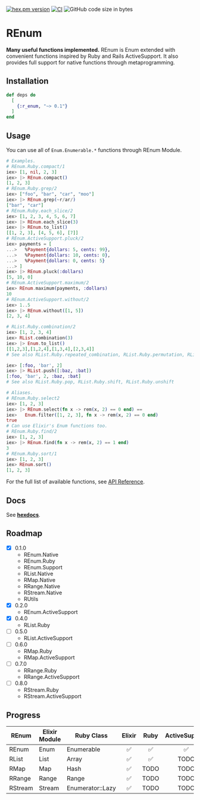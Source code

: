 <!-- @format -->

[![hex.pm version](https://img.shields.io/hexpm/v/r_enum.svg)](https://hex.pm/packages/r_enum)
[![CI](https://github.com/tashirosota/ex-r_enum/actions/workflows/ci.yml/badge.svg)](https://github.com/tashirosota/ex-r_enum/actions/workflows/ci.yml)
![GitHub code size in bytes](https://img.shields.io/github/languages/code-size/tashirosota/ex-r_enum)

# REnum

**Many useful functions implemented.**
REnum is Enum extended with convenient functions inspired by Ruby and Rails ActiveSupport.
It also provides full support for native functions through metaprogramming.

## Installation

```elixir
def deps do
  [
    {:r_enum, "~> 0.1"}
  ]
end
```

## Usage

You can use all of `Enum.Enumerable.*` functions through REnum Module.

```elixir
# Examples.
# REnum.Ruby.compact/1
iex> [1, nil, 2, 3]
iex> |> REnum.compact()
[1, 2, 3]
# REnum.Ruby.grep/2
iex> ["foo", "bar", "car", "moo"]
iex> |> REnum.grep(~r/ar/)
["bar", "car"]
# REnum.Ruby.each_slice/2
iex> [1, 2, 3, 4, 5, 6, 7]
iex> |> REnum.each_slice(3)
iex> |> REnum.to_list()
[[1, 2, 3], [4, 5, 6], [7]]
# REnum.ActiveSupport.pluck/2
iex> payments = [
...>   %Payment{dollars: 5, cents: 99},
...>   %Payment{dollars: 10, cents: 0},
...>   %Payment{dollars: 0, cents: 5}
...> ]
iex> |> REnum.pluck(:dollars)
[5, 10, 0]
# REnum.ActiveSupport.maximum/2
iex> REnum.maximum(payments, :dollars)
10
# REnum.ActiveSupport.without/2
iex> 1..5
iex> |> REnum.without([1, 5])
[2, 3, 4]

# RList.Ruby.combination/2
iex> [1, 2, 3, 4]
iex> RList.combination(3)
iex> |> Enum.to_list()
[[1,2,3],[1,2,4],[1,3,4],[2,3,4]]
# See also RList.Ruby.repeated_combination, RList.Ruby.permutation, RList.Ruby.repeated_permutation

iex> [:foo, 'bar', 2]
iex> |> RList.push([:baz, :bat])
[:foo, 'bar', 2, :baz, :bat]
# See also RList.Ruby.pop, RList.Ruby.shift, RList.Ruby.unshift

# Aliases.
# REnum.Ruby.select2
iex> [1, 2, 3]
iex> |> REnum.select(fn x -> rem(x, 2) == 0 end) ==
iex>   Enum.filter([1, 2, 3], fn x -> rem(x, 2) == 0 end)
true
# Can use Elixir's Enum functions too.
# REnum.Ruby.find/2
iex> [1, 2, 3]
iex> |> REnum.find(fn x -> rem(x, 2) == 1 end)
3
# REnum.Ruby.sort/1
iex> [1, 2, 3]
iex> REnum.sort()
[1, 2, 3]
```

For the full list of available functions, see [API Reference](https://hexdocs.pm/r_enum/api-reference.html).

## Docs

See **[hexdocs](https://hexdocs.pm/r_enum)**.

## Roadmap

- [x] 0.1.0
  - REnum.Native
  - REnum.Ruby
  - REnum.Support
  - RList.Native
  - RMap.Native
  - RRange.Native
  - RStream.Native
  - RUtils
- [x] 0.2.0
  - REnum.ActiveSupport
- [x] 0.4.0
  - RList.Ruby
- [ ] 0.5.0
  - RList.ActiveSupport
- [ ] 0.6.0
  - RMap.Ruby
  - RMap.ActiveSupport
- [ ] 0.7.0
  - RRange.Ruby
  - RRange.ActiveSupport
- [ ] 0.8.0
  - RStream.Ruby
  - RStream.ActiveSupport

## Progress

| REnum   | Elixir Module | Ruby Class       | Elixir | Ruby | ActiveSupport |
| ------- | ------------- | ---------------- | :----: | :--: | :-----------: |
| REnum   | Enum          | Enumerable       |   ✅   |  ✅  |      ✅       |
| RList   | List          | Array            |   ✅   |  ✅  |     TODO      |
| RMap    | Map           | Hash             |   ✅   | TODO |     TODO      |
| RRange  | Range         | Range            |   ✅   | TODO |     TODO      |
| RStream | Stream        | Enumerator::Lazy |   ✅   | TODO |     TODO      |
